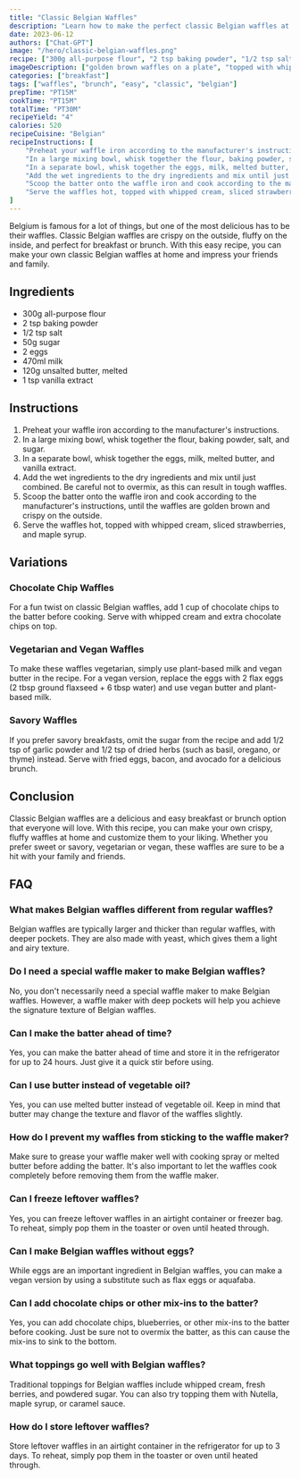 ```yaml
---
title: "Classic Belgian Waffles"
description: "Learn how to make the perfect classic Belgian waffles at home with this easy recipe. Crispy on the outside and fluffy on the inside, these waffles are perfect for breakfast or brunch."
date: 2023-06-12
authors: ["Chat-GPT"]
image: "/hero/classic-belgian-waffles.png"
recipe: ["300g all-purpose flour", "2 tsp baking powder", "1/2 tsp salt", "50g sugar", "2 eggs", "470ml milk", "120g unsalted butter, melted", "1 tsp vanilla extract"]
imageDescription: ["golden brown waffles on a plate", "topped with whipped cream", "sliced strawberries", "and maple syrup"]
categories: ["breakfast"]
tags: ["waffles", "brunch", "easy", "classic", "belgian"]
prepTime: "PT15M"
cookTime: "PT15M"
totalTime: "PT30M"
recipeYield: "4"
calories: 520
recipeCuisine: "Belgian"
recipeInstructions: [
    "Preheat your waffle iron according to the manufacturer's instructions.",
    "In a large mixing bowl, whisk together the flour, baking powder, salt, and sugar.",
    "In a separate bowl, whisk together the eggs, milk, melted butter, and vanilla extract.",
    "Add the wet ingredients to the dry ingredients and mix until just combined. Be careful not to overmix, as this can result in tough waffles.",
    "Scoop the batter onto the waffle iron and cook according to the manufacturer's instructions, until the waffles are golden brown and crispy on the outside.",
    "Serve the waffles hot, topped with whipped cream, sliced strawberries, and maple syrup."
]
---
```


Belgium is famous for a lot of things, but one of the most delicious has to be their waffles. Classic Belgian waffles are crispy on the outside, fluffy on the inside, and perfect for breakfast or brunch. With this easy recipe, you can make your own classic Belgian waffles at home and impress your friends and family.

## Ingredients

- 300g all-purpose flour
- 2 tsp baking powder
- 1/2 tsp salt
- 50g sugar
- 2 eggs
- 470ml milk
- 120g unsalted butter, melted
- 1 tsp vanilla extract

## Instructions

1. Preheat your waffle iron according to the manufacturer's instructions.
2. In a large mixing bowl, whisk together the flour, baking powder, salt, and sugar.
3. In a separate bowl, whisk together the eggs, milk, melted butter, and vanilla extract.
4. Add the wet ingredients to the dry ingredients and mix until just combined. Be careful not to overmix, as this can result in tough waffles.
5. Scoop the batter onto the waffle iron and cook according to the manufacturer's instructions, until the waffles are golden brown and crispy on the outside.
6. Serve the waffles hot, topped with whipped cream, sliced strawberries, and maple syrup.

## Variations

### Chocolate Chip Waffles

For a fun twist on classic Belgian waffles, add 1 cup of chocolate chips to the batter before cooking. Serve with whipped cream and extra chocolate chips on top.

### Vegetarian and Vegan Waffles

To make these waffles vegetarian, simply use plant-based milk and vegan butter in the recipe. For a vegan version, replace the eggs with 2 flax eggs (2 tbsp ground flaxseed + 6 tbsp water) and use vegan butter and plant-based milk.

### Savory Waffles

If you prefer savory breakfasts, omit the sugar from the recipe and add 1/2 tsp of garlic powder and 1/2 tsp of dried herbs (such as basil, oregano, or thyme) instead. Serve with fried eggs, bacon, and avocado for a delicious brunch.

## Conclusion

Classic Belgian waffles are a delicious and easy breakfast or brunch option that everyone will love. With this recipe, you can make your own crispy, fluffy waffles at home and customize them to your liking. Whether you prefer sweet or savory, vegetarian or vegan, these waffles are sure to be a hit with your family and friends.

## FAQ

### What makes Belgian waffles different from regular waffles?

Belgian waffles are typically larger and thicker than regular waffles, with deeper pockets. They are also made with yeast, which gives them a light and airy texture.

### Do I need a special waffle maker to make Belgian waffles?

No, you don't necessarily need a special waffle maker to make Belgian waffles. However, a waffle maker with deep pockets will help you achieve the signature texture of Belgian waffles.

### Can I make the batter ahead of time?

Yes, you can make the batter ahead of time and store it in the refrigerator for up to 24 hours. Just give it a quick stir before using.

### Can I use butter instead of vegetable oil?

Yes, you can use melted butter instead of vegetable oil. Keep in mind that butter may change the texture and flavor of the waffles slightly.

### How do I prevent my waffles from sticking to the waffle maker?

Make sure to grease your waffle maker well with cooking spray or melted butter before adding the batter. It's also important to let the waffles cook completely before removing them from the waffle maker.

### Can I freeze leftover waffles?

Yes, you can freeze leftover waffles in an airtight container or freezer bag. To reheat, simply pop them in the toaster or oven until heated through.

### Can I make Belgian waffles without eggs?

While eggs are an important ingredient in Belgian waffles, you can make a vegan version by using a substitute such as flax eggs or aquafaba.

### Can I add chocolate chips or other mix-ins to the batter?

Yes, you can add chocolate chips, blueberries, or other mix-ins to the batter before cooking. Just be sure not to overmix the batter, as this can cause the mix-ins to sink to the bottom.

### What toppings go well with Belgian waffles?

Traditional toppings for Belgian waffles include whipped cream, fresh berries, and powdered sugar. You can also try topping them with Nutella, maple syrup, or caramel sauce.

### How do I store leftover waffles?

Store leftover waffles in an airtight container in the refrigerator for up to 3 days. To reheat, simply pop them in the toaster or oven until heated through.